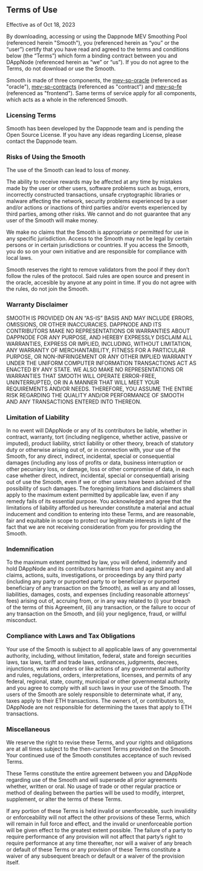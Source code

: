 ## Terms of Use

Effective as of Oct 18, 2023

By downloading, accessing or using the Dappnode MEV Smoothing Pool (referenced herein "Smooth"), you (referenced herein as “you” or the “user”) certify that you have read and agreed to the terms and conditions below (the “Terms”) which form a binding contract between you and DAppNode (referenced herein as “we” or “us”). If you do not agree to the Terms, do not download or use the Smooth.

Smooth is made of three components, the [mev-sp-oracle](https://github.com/dappnode/mev-sp-oracle) (referenced as "oracle"), [mev-sp-contracts](https://github.com/dappnode/mev-sp-contracts) (referenced as "contract") and [mev-sp-fe](https://github.com/dappnode/mev-sp-fe) (referenced as "frontend"). Same terms of service apply for all components, which acts as a whole in the referenced Smooth.

### Licensing Terms
Smooth has been developed by the Dappnode team and is pending the Open Source License. If you have any ideas regarding License, please contact the Dappnode team. 

### Risks of Using the Smooth
The use of the Smooth can lead to loss of money.

The ability to receive rewards may be affected at any time by mistakes made by the user or other users, software problems such as bugs, errors, incorrectly constructed transactions, unsafe cryptographic libraries or malware affecting the network, security problems experienced by a user and/or actions or inactions of third parties and/or events experienced by third parties, among other risks. We cannot and do not guarantee that any user of the Smooth will make money.

We make no claims that the Smooth is appropriate or permitted for use in any specific jurisdiction. Access to the Smooth may not be legal by certain persons or in certain jurisdictions or countries. If you access the Smooth, you do so on your own initiative and are responsible for compliance with local laws.

Smooth reserves the right to remove validators from the pool if they don’t follow the rules of the protocol. Said rules are open source and present in the oracle, accesible by anyone at any point in time. If you do not agree with the rules, do not join the Smooth.

### Warranty Disclaimer
SMOOTH IS PROVIDED ON AN “AS-IS” BASIS AND MAY INCLUDE ERRORS, OMISSIONS, OR OTHER INACCURACIES. DAPPNODE AND ITS CONTRIBUTORS MAKE NO REPRESENTATIONS OR WARRANTIES ABOUT DAPPNODE FOR ANY PURPOSE, AND HEREBY EXPRESSLY DISCLAIM ALL WARRANTIES, EXPRESS OR IMPLIED, INCLUDING, WITHOUT LIMITATION, ANY WARRANTY OF MERCHANTABILITY, FITNESS FOR A PARTICULAR PURPOSE, OR NON-INFRINGEMENT OR ANY OTHER IMPLIED WARRANTY UNDER THE UNIFORM COMPUTER INFORMATION TRANSACTIONS ACT AS ENACTED BY ANY STATE. WE ALSO MAKE NO REPRESENTATIONS OR WARRANTIES THAT SMOOTH WILL OPERATE ERROR-FREE, UNINTERRUPTED, OR IN A MANNER THAT WILL MEET YOUR REQUIREMENTS AND/OR NEEDS. THEREFORE, YOU ASSUME THE ENTIRE RISK REGARDING THE QUALITY AND/OR PERFORMANCE OF SMOOTH AND ANY TRANSACTIONS ENTERED INTO THEREON.

### Limitation of Liability
In no event will DAppNode or any of its contributors be liable, whether in contract, warranty, tort (including negligence, whether active, passive or imputed), product liability, strict liability or other theory, breach of statutory duty or otherwise arising out of, or in connection with, your use of the Smooth, for any direct, indirect, incidental, special or consequential damages (including any loss of profits or data, business interruption or other pecuniary loss, or damage, loss or other compromise of data, in each case whether direct, indirect, incidental, special or consequential) arising out of use the Smooth, even if we or other users have been advised of the possibility of such damages. The foregoing limitations and disclaimers shall apply to the maximum extent permitted by applicable law, even if any remedy fails of its essential purpose. You acknowledge and agree that the limitations of liability afforded us hereunder constitute a material and actual inducement and condition to entering into these Terms, and are reasonable, fair and equitable in scope to protect our legitimate interests in light of the fact that we are not receiving consideration from you for providing the Smooth.

### Indemnification
To the maximum extent permitted by law, you will defend, indemnify and hold DAppNode and its contributors harmless from and against any and all claims, actions, suits, investigations, or proceedings by any third party (including any party or purported party to or beneficiary or purported beneficiary of any transaction on the Smooth), as well as any and all losses, liabilities,
damages, costs, and expenses (including reasonable attorneys’ fees) arising out of, accruing from, or in any way related to (i) your breach of the terms of this Agreement, (ii) any transaction, or the failure to occur of any transaction on the Smooth, and (iii) your negligence, fraud, or willful misconduct.

### Compliance with Laws and Tax Obligations
Your use of the Smooth is subject to all applicable laws of any governmental authority, including, without limitation, federal, state and foreign securities laws, tax laws, tariff and trade laws, ordinances, judgments, decrees, injunctions, writs and orders or like actions of any governmental authority and rules, regulations, orders, interpretations, licenses, and permits of any federal,
regional, state, county, municipal or other governmental authority and you agree to comply with all such laws in your use of the Smooth. The users of the Smooth are solely responsible to determinate what, if any, taxes apply to their ETH transactions. The owners of, or contributors to, DAppNode are not responsible for determining the taxes that apply to ETH transactions.

### Miscellaneous

We reserve the right to revise these Terms, and your rights and obligations are at all times subject to the then-current Terms provided on the Smooth. Your continued use of the Smooth constitutes acceptance of such revised Terms.

These Terms constitute the entire agreement between you and DAppNode regarding use of the Smooth and will supersede all prior agreements whether, written or oral. No usage of trade or other regular practice or method of dealing between the parties will be used to modify, interpret, supplement, or alter the terms of these Terms.

If any portion of these Terms is held invalid or unenforceable, such invalidity or enforceability will not affect the other provisions of these Terms, which will remain in full force and effect, and the invalid or unenforceable portion will be given effect to the greatest extent possible. The failure of a party to require performance of any provision will not affect that party’s right to require performance at any time thereafter, nor will a waiver of any breach or default of these Terms or any provision of these Terms constitute a waiver of any subsequent breach or default or a waiver of the provision itself.
